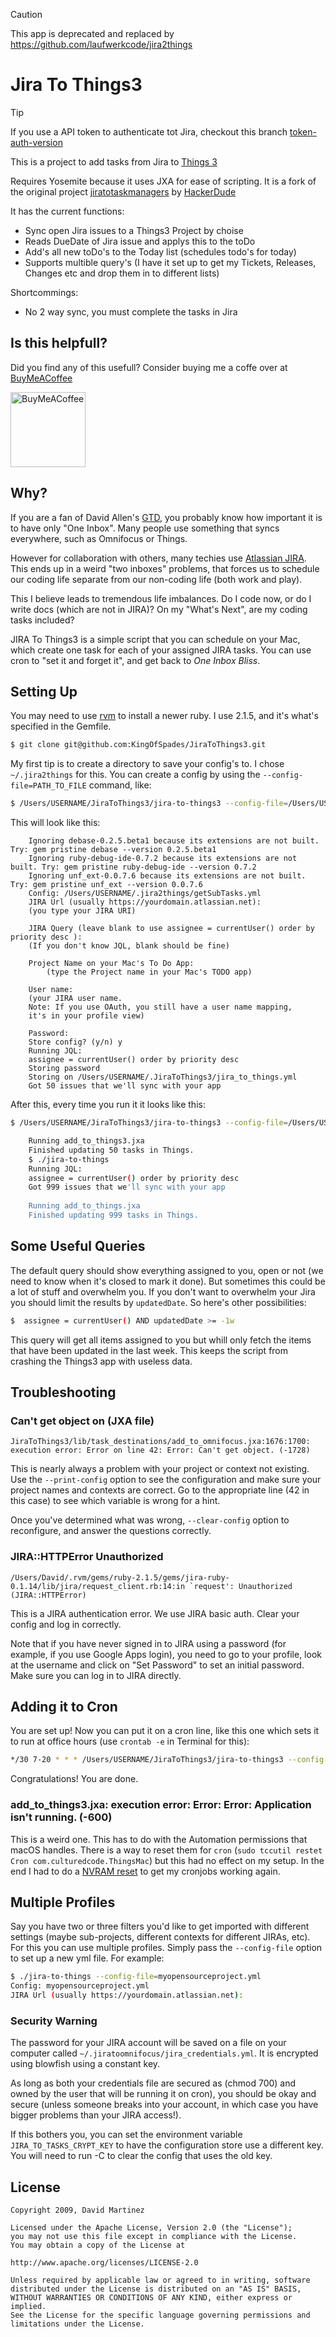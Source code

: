 > [!CAUTION]
> This app is deprecated and replaced by https://github.com/laufwerkcode/jira2things

# Jira To Things3

> [!TIP]
> If you use a API token to authenticate tot Jira, checkout this branch [token-auth-version](https://github.com/KingOfSpades/JiraToThings3/tree/change/token-auth-version)

This is a project to add tasks from Jira to [Things 3](https://culturedcode.com/things/)

Requires Yosemite because it uses JXA for ease of scripting. It is a fork of the original project [jiratotaskmanagers](https://github.com/hackerdude/) by [HackerDude](https://github.com/hackerdude)

It has the current functions:
- Sync open Jira issues to a Things3 Project by choise
- Reads DueDate of Jira issue and applys this to the toDo
- Add's all new toDo's to the Today list (schedules todo's for today)
- Supports multible query's (I have it set up to get my Tickets, Releases, Changes etc and drop them in to different lists)

Shortcommings:
- No 2 way sync, you must complete the tasks in Jira

## Is this helpfull?
Did you find any of this usefull? Consider buying me a coffe over at [BuyMeACoffee](https://www.buymeacoffee.com/cabenstein)

[<img src="https://cdn.buymeacoffee.com/buttons/v2/default-yellow.png" alt="BuyMeACoffee" width="120">](https://www.buymeacoffee.com/cabenstein)

## Why?

If you are a fan of David Allen's [GTD](http://gettingthingsdone.com/ "Getting Things Done"), you probably know how important it is to have only "One Inbox". Many people use something that syncs everywhere, such as Omnifocus or Things.

However for collaboration with others, many techies use [Atlassian JIRA](https://www.atlassian.com/software/jira "Atlassian JIRA Product page"). This ends up in a weird "two inboxes" problems, that forces us to schedule our coding life separate from our non-coding life (both work and play).

This I believe leads to tremendous life imbalances. Do I code now, or do I write docs (which are not in JIRA)? On my "What's Next", are my coding tasks included?

JIRA To Things3 is a simple script that you can schedule on your Mac, which create one task for each of your assigned JIRA tasks. You can use cron to "set it and forget it", and get back to *One Inbox Bliss*.

## Setting Up

You may need to use [rvm](https://rvm.io/rvm/install) to install a newer ruby. I use 2.1.5, and it's what's specified in the Gemfile.

```bash
$ git clone git@github.com:KingOfSpades/JiraToThings3.git
```

My first tip is to create a directory to save your config's to. I chose `~/.jira2things` for this. You can create a config by using the `--config-file=PATH_TO_FILE` command, like:

```bash
$ /Users/USERNAME/JiraToThings3/jira-to-things3 --config-file=/Users/USERNAME/.jira2things/getTickets.yml
```

This will look like this:
```
    Ignoring debase-0.2.5.beta1 because its extensions are not built. Try: gem pristine debase --version 0.2.5.beta1
    Ignoring ruby-debug-ide-0.7.2 because its extensions are not built. Try: gem pristine ruby-debug-ide --version 0.7.2
    Ignoring unf_ext-0.0.7.6 because its extensions are not built. Try: gem pristine unf_ext --version 0.0.7.6
    Config: /Users/USERNAME/.jira2things/getSubTasks.yml
	JIRA Url (usually https://yourdomain.atlassian.net):
    (you type your JIRA URI)

	JIRA Query (leave blank to use assignee = currentUser() order by priority desc ):
	(If you don't know JQL, blank should be fine)
	
    Project Name on your Mac's To Do App:
	    (type the Project name in your Mac's TODO app)
	
    User name:
    (your JIRA user name.
    Note: If you use OAuth, you still have a user name mapping,
    it's in your profile view)

	Password:
	Store config? (y/n) y
	Running JQL:
	assignee = currentUser() order by priority desc
	Storing password
	Storing on /Users/USERNAME/.JiraToThings3/jira_to_things.yml
	Got 50 issues that we'll sync with your app
```
After this, every time you run it it looks like this:
```bash
$ /Users/USERNAME/JiraToThings3/jira-to-things3 --config-file=/Users/USERNAME/.jira2things/getTickets.yml
```
```bash
	Running add_to_things3.jxa
	Finished updating 50 tasks in Things.
	$ ./jira-to-things
	Running JQL:
	assignee = currentUser() order by priority desc
	Got 999 issues that we'll sync with your app
	
	Running add_to_things.jxa
	Finished updating 999 tasks in Things.
```
## Some Useful Queries

The default query should show everything assigned to you, open or not (we need to know when it's closed to mark it done). But sometimes this could be a lot of stuff and overwhelm you. If you don't want to overwhelm your Jira you should limit the results by `updatedDate`. So here's other possibilities:

```bash
$  assignee = currentUser() AND updatedDate >= -1w
```

This query will get all items assigned to you but whill only fetch the items that have been updated in the last week. This keeps the script from crashing the Things3 app with useless data.

## Troubleshooting

### Can't get object on (JXA file)
``
JiraToThings3/lib/task_destinations/add_to_omnifocus.jxa:1676:1700: execution error: Error on line 42: Error: Can't get object. (-1728)
``

This is nearly always a problem with your project or context not existing. Use the `--print-config` option to see the configuration and make sure your project names and contexts are correct. Go to the appropriate line (42 in this case) to see which variable is wrong for a hint.

Once you've determined what was wrong, `--clear-config` option to reconfigure, and answer the questions correctly.

### JIRA::HTTPError Unauthorized

```
/Users/David/.rvm/gems/ruby-2.1.5/gems/jira-ruby-0.1.14/lib/jira/request_client.rb:14:in `request': Unauthorized (JIRA::HTTPError)
```

This is a JIRA authentication error. We use JIRA basic auth. Clear your config and log in correctly.

Note that if you have never signed in to JIRA using a password (for example, if you use Google Apps login), you need to go to your profile, look at the username and click on "Set Password" to set an initial password. Make sure you can log in to JIRA directly.


## Adding it to Cron

You are set up! Now you can put it on a cron line, like this one which sets it to run at office
hours (use `crontab -e` in Terminal for this):
```bash
*/30 7-20 * * * /Users/USERNAME/JiraToThings3/jira-to-things3 --config-file=/Users/USERNAME/.jira2things/getTickets.yml >> /Users/USERNAME/.jira2things/sync.log 2>&1
```
Congratulations!  You are done.

### add_to_things3.jxa: execution error: Error: Error: Application isn't running. (-600)

This is a weird one. This has to do with the Automation permissions that macOS handles. There is a way to reset them for `cron` (`sudo tccutil restet Cron com.culturedcode.ThingsMac`) but this had no effect on my setup. In the end I had to do a [NVRAM reset](https://support.apple.com/en-us/HT204063) to get my cronjobs working again.

## Multiple Profiles

Say you have two or three filters you'd like to get imported with different settings (maybe sub-projects, different contexts for different JIRAs, etc). For this you can use multiple profiles. Simply pass the `--config-file` option to set up a new yml file. For example:

```bash
$ ./jira-to-things --config-file=myopensourceproject.yml
Config: myopensourceproject.yml
JIRA Url (usually https://yourdomain.atlassian.net):
```

### Security Warning

The password for your JIRA account will be saved on a file on your computer called
`~/.jiratoomnifocus/jira_credentials.yml`. It is encrypted using blowfish using a constant key.

As long as both your credentials file are secured as (chmod 700) and owned by the user that will be running it on cron), you should be okay and secure (unless someone breaks into your account, in which case you have bigger problems than your JIRA access!).

If this bothers you, you can set the environment variable `JIRA_TO_TASKS_CRYPT_KEY` to have the configuration store use a different key. You will need to run -C to clear the config that uses the old key.

## License
```text
Copyright 2009, David Martinez

Licensed under the Apache License, Version 2.0 (the "License");
you may not use this file except in compliance with the License.
You may obtain a copy of the License at

http://www.apache.org/licenses/LICENSE-2.0

Unless required by applicable law or agreed to in writing, software
distributed under the License is distributed on an "AS IS" BASIS,
WITHOUT WARRANTIES OR CONDITIONS OF ANY KIND, either express or implied.
See the License for the specific language governing permissions and
limitations under the License.
```
